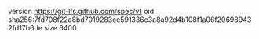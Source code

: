 version https://git-lfs.github.com/spec/v1
oid sha256:7fd708f22a8bd7019283ce591336e3a8a92d4b108f1a06f206989432fd17b6de
size 6400
